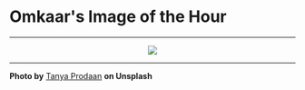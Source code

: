 # Omkaar's Image of the Hour

---

<div align="center">

<a href="https://unsplash.com/photos/a-yellow-cars-interior-is-seen-through-a-window-syfEmCmeDd0">
  <img src="https://images.unsplash.com/photo-1752402614681-aa7966d24086?crop=entropy&cs=tinysrgb&fit=max&fm=jpg&ixid=M3w3NjA2Nzh8MHwxfHJhbmRvbXx8fHx8fHx8fDE3NTQwNjQwMDB8&ixlib=rb-4.1.0&q=80&w=1080" style="max-width:100%; height:auto;">
</a>



</div>

---

**Photo by** [Tanya Prodaan](https://unsplash.com/@tannnpro) **on Unsplash**
